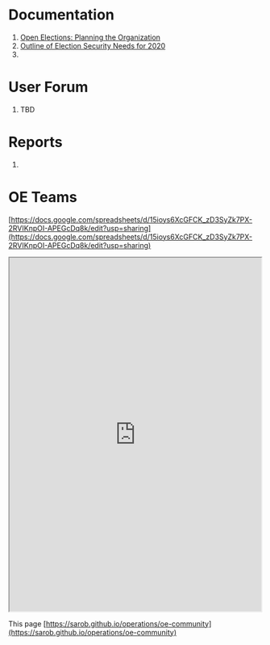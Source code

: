 # Documentation
1. [Open Elections: Planning the Organization](https://docs.google.com/document/d/1mEeXGE0sRmKXX3RnAbf4gXgaKp3X4WRWiJ1G0JUkh1c/edit?usp=sharing)
1. [Outline of Election Security Needs for 2020](https://docs.google.com/document/d/1GNWMvz-dliDvWp4uR392-415c71R-11WZK4xnrlGX98/edit?usp=sharing)
1. 

# User Forum
1. TBD

# Reports
1. 

# OE Teams
[https://docs.google.com/spreadsheets/d/15ioys6XcGFCK_zD3SyZk7PX-2RVIKnpOI-APEGcDq8k/edit?usp=sharing](https://docs.google.com/spreadsheets/d/15ioys6XcGFCK_zD3SyZk7PX-2RVIKnpOI-APEGcDq8k/edit?usp=sharing)

<iframe src="https://docs.google.com/spreadsheets/d/e/2PACX-1vSbezy7bieWqat2sMV6VfkrKDEaF4_9rUdzTGsnXbzzpG0m5jQkZZA4JHq2AFjQUhfKU0ZrA5AicBbq/pubhtml?widget=true&amp;headers=false" width="500" height="700"></iframe>

This page [https://sarob.github.io/operations/oe-community](https://sarob.github.io/operations/oe-community)
